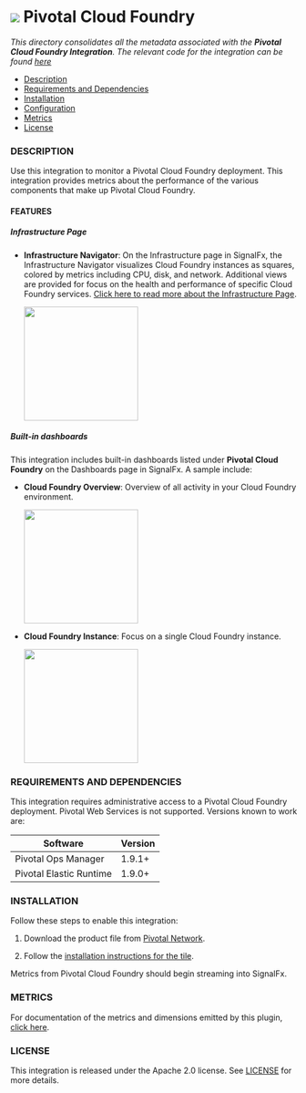 # ![](././img/integrations_cloudfoundry.png) Pivotal Cloud Foundry

_This directory consolidates all the metadata associated with the **Pivotal Cloud Foundry Integration**. The relevant code for the integration can be found [here](https://github.com/signalfx/cloudfoundry-integration)_

- [Description](#description)
- [Requirements and Dependencies](#requirements-and-dependencies)
- [Installation](#installation)
- [Configuration](#configuration)
- [Metrics](#metrics)
- [License](#license)

### DESCRIPTION

Use this integration to monitor a Pivotal Cloud Foundry deployment. This integration provides metrics about the performance of the various components that make up Pivotal Cloud Foundry.

#### FEATURES

##### Infrastructure Page

- **Infrastructure Navigator**: On the Infrastructure page in SignalFx, the Infrastructure Navigator visualizes Cloud Foundry instances as squares, colored by metrics including CPU, disk, and network. Additional views are provided for focus on the health and performance of specific Cloud Foundry services. [Click here to read more about the Infrastructure Page](http://docs.signalfx.com/en/latest/built-in-content/host-nav.html). 

  [<img src='./img/infra_pcf_instances.png' width=200px>](./img/infra_pcf_instances.png)

##### Built-in dashboards

This integration includes built-in dashboards listed under **Pivotal Cloud Foundry** on the Dashboards page in SignalFx. A sample include:

- **Cloud Foundry Overview**: Overview of all activity in your Cloud Foundry environment.
  
  [<img src='./img/dashboard_cloud_foundry_overview.png' width=200px>](./img/dashboard_cloud_foundry_overview.png)

- **Cloud Foundry Instance**: Focus on a single Cloud Foundry instance.
  
  [<img src='./img/dashboard_cloud_foundry_instance.png' width=200px>](./img/dashboard_cloud_foundry_instance.png)

### REQUIREMENTS AND DEPENDENCIES

This integration requires administrative access to a Pivotal Cloud Foundry deployment. Pivotal Web Services is not supported. Versions known to work are:

| Software                | Version        |
|-------------------------|----------------|
| Pivotal Ops Manager     | 1.9.1+ |
| Pivotal Elastic Runtime | 1.9.0+ |

### INSTALLATION

Follow these steps to enable this integration:

1. Download the product file from [Pivotal Network](https://network.pivotal.io/products/signalfx-monitoring-alerting/).

1. Follow the [installation instructions for the tile](http://docs.pivotal.io/partners/signalfx/installing.html).

Metrics from Pivotal Cloud Foundry should begin streaming into SignalFx.

### METRICS

For documentation of the metrics and dimensions emitted by this plugin, [click here](././docs).

### LICENSE

This integration is released under the Apache 2.0 license. See [LICENSE](https://github.com/signalfx/collectd-example/blob/master/LICENSE) for more details.
